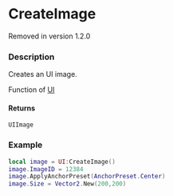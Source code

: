 # CreateImage

<div class="alert alert-danger">Removed in version 1.2.0</div>

### Description

Creates an UI image.

Function of [UI](../../)

#### Returns

`UIImage`

### Example

```lua
local image = UI:CreateImage()
image.ImageID = 12384
image.ApplyAnchorPreset(AnchorPreset.Center)
image.Size = Vector2.New(200,200)
```
